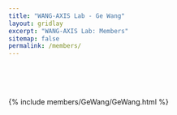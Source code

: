 ```yaml
---
title: "WANG-AXIS Lab - Ge Wang"
layout: gridlay
excerpt: "WANG-AXIS Lab: Members"
sitemap: false
permalink: /members/
---
```


<br/>
<br/>
<br/>

{% include members/GeWang/GeWang.html %}
